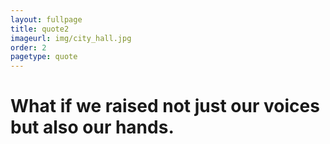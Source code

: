```yaml
---
layout: fullpage
title: quote2
imageurl: img/city_hall.jpg
order: 2
pagetype: quote
---
```



What if we raised not just our voices but also our hands. 
=================
